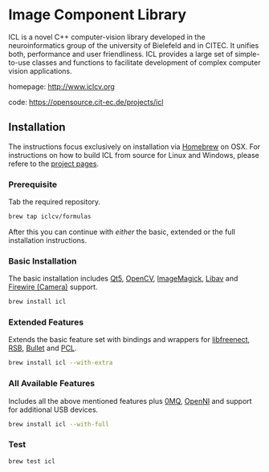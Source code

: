 # Image Component Library

ICL is a novel C++ computer-vision library developed in the neuroinformatics group of the university of Bielefeld and in CITEC. It unifies both, performance and user friendliness. ICL provides a large set of simple-to-use classes and functions to facilitate development of complex computer vision applications.

homepage: http://www.iclcv.org

code: https://opensource.cit-ec.de/projects/icl

## Installation

The instructions focus exclusively on installation via [Homebrew](http://brew.sh) on OSX. For instructions on how to build ICL from source for Linux and Windows, please refere to the [project pages](https://opensource.cit-ec.de/projects/icl).

### Prerequisite

Tab the required repository.

```bash
brew tap iclcv/formulas
```

After this you can continue with _either_ the basic, extended or the full installation instructions.

### Basic Installation

The basic installation includes [Qt5](http://doc.qt.io/qt-5), [OpenCV](http://opencv.org), [ImageMagick](http://www.imagemagick.org), [Libav](https://libav.org/) and [Firewire (Camera)](https://en.wikipedia.org/wiki/IEEE_1394) support.

```bash
brew install icl
```

### Extended Features

Extends the basic feature set with bindings and wrappers for [libfreenect](http://openkinect.org/), [RSB](https://code.cor-lab.org/projects/rsb), [Bullet](http://bulletphysics.org) and [PCL](http://pointclouds.org).

```bash
brew install icl --with-extra
```

### All Available Features

Includes all the above mentioned features plus [0MQ](http://zeromq.org), [OpenNI](https://github.com/OpenNI/OpenNI) and support for additional USB devices.

```bash
brew install icl --with-full
```

### Test

```bash
brew test icl
```
